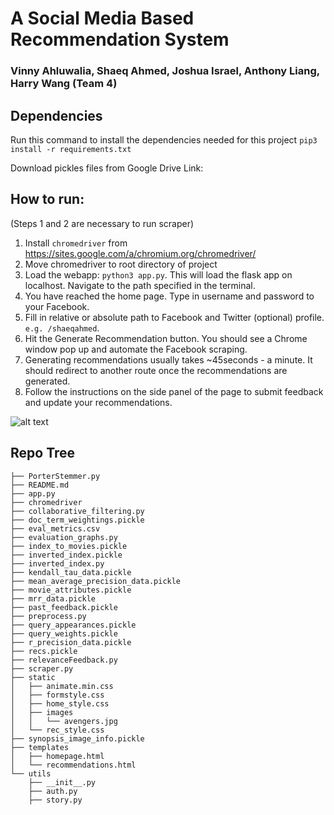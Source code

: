 # A Social Media Based Recommendation System
### Vinny Ahluwalia, Shaeq Ahmed, Joshua Israel, Anthony Liang, Harry Wang  (Team 4)

## Dependencies

Run this command to install the dependencies needed for this project
`pip3 install -r requirements.txt`

Download pickles files from Google Drive
Link:

## How to run:

(Steps 1 and 2 are necessary to run scraper)
1. Install `chromedriver` from https://sites.google.com/a/chromium.org/chromedriver/
2. Move chromedriver to root directory of project
3. Load the webapp: `python3 app.py`. This will load the flask app on localhost. Navigate
to the path specified in the terminal.
4. You have reached the home page. Type in username and password to your Facebook.
5. Fill in relative or absolute path to Facebook and Twitter (optional) profile. `e.g. /shaeqahmed`.
6. Hit the Generate Recommendation button. You should see a Chrome window pop up and automate the Facebook scraping.
7. Generating recommendations usually takes ~45seconds - a minute. It should redirect to another route once the recommendations are generated.
8. Follow the instructions on the side panel of the page to submit feedback and update your recommendations.


![alt text](gui.png "GUI Picture")


## Repo Tree
```
├── PorterStemmer.py
├── README.md
├── app.py
├── chromedriver
├── collaborative_filtering.py
├── doc_term_weightings.pickle
├── eval_metrics.csv
├── evaluation_graphs.py
├── index_to_movies.pickle
├── inverted_index.pickle
├── inverted_index.py
├── kendall_tau_data.pickle
├── mean_average_precision_data.pickle
├── movie_attributes.pickle
├── mrr_data.pickle
├── past_feedback.pickle
├── preprocess.py
├── query_appearances.pickle
├── query_weights.pickle
├── r_precision_data.pickle
├── recs.pickle
├── relevanceFeedback.py
├── scraper.py
├── static
│   ├── animate.min.css
│   ├── formstyle.css
│   ├── home_style.css
│   ├── images
│   │   └── avengers.jpg
│   └── rec_style.css
├── synopsis_image_info.pickle
├── templates
│   ├── homepage.html
│   └── recommendations.html
└── utils
    ├── __init__.py
    ├── auth.py
    ├── story.py
```
